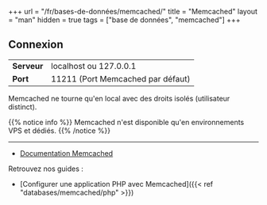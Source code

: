 +++
url = "/fr/bases-de-données/memcached/"
title = "Memcached"
layout = "man"
hidden = true
tags = ["base de données", "memcached"]
+++

## Connexion

|             |                                   |
|-------------|-----------------------------------|
| **Serveur** | localhost ou 127.0.0.1            |
| **Port**    | 11211 (Port Memcached par défaut) |

Memcached ne tourne qu'en local avec des droits isolés (utilisateur distinct).

{{% notice info %}}
Memcached n'est disponible qu'en environnements VPS et dédiés.
{{% /notice %}}

---

- [Documentation Memcached](https://github.com/memcached/memcached/wiki)

Retrouvez nos guides :

- [Configurer une application PHP avec Memcached]({{< ref "databases/memcached/php" >}})
